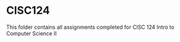 # CISC124

This folder contains all assignments completed for CISC 124
Intro to Computer Science II
